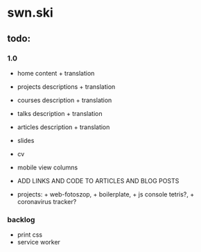 # swn.ski

## todo:

### 1.0

- home content + translation
- projects descriptions + translation
- courses description + translation
- talks description + translation
- articles description + translation
- slides
- cv

- mobile view columns
- ADD LINKS AND CODE TO ARTICLES AND BLOG POSTS
- projects: + web-fotoszop, + boilerplate, + js console tetris?, + coronavirus tracker?

### backlog

- print css
- service worker
